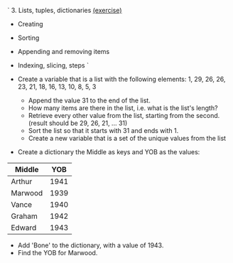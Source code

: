 `
3. Lists, tuples, dictionaries [(exercise)](exercises/3.md)
  * Creating
  * Sorting
  * Appending and removing items
  * Indexing, slicing, steps
`

* Create a variable that is a list with the following elements: 1, 29, 26, 26, 23, 21, 18, 16, 13, 10, 8, 5, 3
   * Append the value 31 to the end of the list.
   * How many items are there in the list, i.e. what is the list's length?
   * Retrieve every other value from the list, starting from the second. (result should be 29, 26, 21, ... 31)
   * Sort the list so that it starts with 31 and ends with 1.
   * Create a new variable that is a set of the unique values from the list
   
* Create a dictionary the Middle as keys and YOB as the values:

| Middle  | YOB |
|---------|-----|
|Arthur   | 1941|
|Marwood  | 1939|
|Vance    | 1940|
|Graham   | 1942|
|Edward   | 1943|

   * Add 'Bone' to the dictionary, with a value of 1943.
   * Find the YOB for Marwood.
